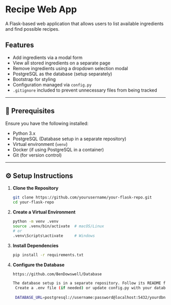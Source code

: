 # Recipe Web App

A Flask-based web application that allows users to list available ingredients and find possible recipes.

## Features
- Add ingredients via a modal form
- View all stored ingredients on a separate page
- Remove ingredients using a dropdown selection modal
- PostgreSQL as the database (setup separately)
- Bootstrap for styling
- Configuration managed via `config.py`
- `.gitignore` included to prevent unnecessary files from being tracked

---

## 📌 Prerequisites

Ensure you have the following installed:
- Python 3.x
- PostgreSQL (Database setup in a separate repository)
- Virtual environment (`venv`)
- Docker (if using PostgreSQL in a container)
- Git (for version control)

---

## ⚙️ Setup Instructions

1. **Clone the Repository**
   ```sh
   git clone https://github.com/yourusername/your-flask-repo.git
   cd your-flask-repo

2. **Create a Virtual Environment**
    ```sh
    python -m venv .venv
    source .venv/bin/activate  # macOS/Linux
    # or
    .venv\Scripts\activate     # Windows

3. **Install Dependencies**
   ```sh
   pip install -r requirements.txt

4. **Configure the Database**
   ```sh
   https://github.com/BenDowswell/Database

   The database setup is in a separate repository. Follow its README for setting up PostgreSQL.    
    Create a .env file (if needed) or update config.py with your database credentials:
    
    DATABASE_URL=postgresql://username:password@localhost:5432/yourdbname
